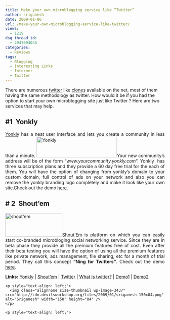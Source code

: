 ```yaml
---
title: Make your own microblogging service like “Twitter”
author: sriganesh
date: 2009-01-06
url: /make-your-own-microblogging-service-like-twitter/
views:
  - 1219
dsq_thread_id:
  - 2947094045
categories:
  - Reviews
tags:
  - Blogging
  - Interesting Links
  - Internet
  - Twitter
---
```

There are numerous <a href="http://www.twitter.com" onclick="_gaq.push(['_trackEvent', 'outbound-article', 'http://www.twitter.com', 'twitter']);" title="twitter"  target="_blank">twitter</a> like <a href="http://www.honeytechblog.com/top-250-list-of-twitter-clones-sites/" onclick="_gaq.push(['_trackEvent', 'outbound-article', 'http://www.honeytechblog.com/top-250-list-of-twitter-clones-sites/', 'clones']);" title="clones"  target="_blank">clones</a> available on the net, most of them having the same methodology as twitter. How would it be if you had the option to start your own microblogging site just like Twitter ? Here are two services that may help.

## **#1  Yonkly**

<p style="text-align: justify;">
  <a href="http://www.yonkly.com" onclick="_gaq.push(['_trackEvent', 'outbound-article', 'http://www.yonkly.com', 'Yonkly']);" title="Yonkly"  target="_blank">Yonkly</a> has a neat user interface and lets you create a community in less than a minute. <a href="http://www.yonkly.com" onclick="_gaq.push(['_trackEvent', 'outbound-article', 'http://www.yonkly.com', '']);" ><img class="alignright size-full wp-image-3417" src="http://cdn.devilsworkshop.org/files/2009/01/2312888952_b.jpg" alt="Yonkly" width="254" height="65" /></a>Your new community&#8217;s address will be of the form &#8220;<em>www.yourcommunity.yonkly.com</em>&#8220;. Yonkly  has three subscription plans and they provide a 60 day free trial for the each of them. You will have the option of changing from yonkly&#8217;s domain to your custom domain, full control of ads on your network and also you can remove the yonkly branding logo completely and make it look like your own site.Check out the demo <a href="http://devilsworkshop.yonkly.com" onclick="_gaq.push(['_trackEvent', 'outbound-article', 'http://devilsworkshop.yonkly.com', 'here']);" title="here"  target="_blank">here</a>.
</p>

<p style="text-align: left;">
  <h2>
    <strong># 2  Shout&#8217;em</strong>
  </h2>
  
  <p style="text-align: justify;">
    <a href="http://www.shoutem.com" onclick="_gaq.push(['_trackEvent', 'outbound-article', 'http://www.shoutem.com', '']);" ><img class="alignright size-full wp-image-3427" src="http://cdn.devilsworkshop.org/files/2009/01/4822123021_b.jpg" alt="shout'em" width="180" height="74" /></a><a href="http://www.shoutem.com" onclick="_gaq.push(['_trackEvent', 'outbound-article', 'http://www.shoutem.com', 'Shout&#8217;Em']);" title="Shout'Em"  target="_blank">Shout&#8217;Em</a> is platform on which you can easily start co-branded microbloging social networking service. Since they are in beta phase they provide all the premium features free of cost. Even after their beta testing you will have the option of using all the premium features like private network, ads management, file sharing, etc for a month of trial period. They call this concept <strong>&#8220;Ning for Twitters&#8221;</strong>. Check out the demo <a href="http://devilsworkshop.shoutem.com" onclick="_gaq.push(['_trackEvent', 'outbound-article', 'http://devilsworkshop.shoutem.com', 'here']);" title="here"  target="_blank">here</a>.
  </p>
  
  <p style="text-align: justify;">
    <p style="text-align: left;">
      <strong>Links:</strong> <a href="http://www.yonkly.com" onclick="_gaq.push(['_trackEvent', 'outbound-article', 'http://www.yonkly.com', 'Yonkly']);" title="Yonkly"  target="_blank">Yonkly</a> | <a href="http://www.shoutem.com" onclick="_gaq.push(['_trackEvent', 'outbound-article', 'http://www.shoutem.com', 'Shout&#8217;em']);" title="Shout'em"  target="_blank">Shout&#8217;em</a> | <a href="http://www.twitter.com" onclick="_gaq.push(['_trackEvent', 'outbound-article', 'http://www.twitter.com', 'Twitter']);" title="Twitter"  target="_blank">Twitter</a> | <a title="What is twitter ?" href="http://devilsworkshop.org/twitter-explained-in-plain-english" target="_blank">What is twitter?</a> | <a href="http://devilsworkshop.yonkly.com" onclick="_gaq.push(['_trackEvent', 'outbound-article', 'http://devilsworkshop.yonkly.com', 'Demo1']);" title="Demo1"  target="_blank">Demo1</a> | <a href="http://devilsworkshop.shoutem.com" onclick="_gaq.push(['_trackEvent', 'outbound-article', 'http://devilsworkshop.shoutem.com', 'Demo2']);" title="Demo2"  target="_blank">Demo2</a>
    </p>
    
    <p style="text-align: left;">
      <img class="alignnone size-thumbnail wp-image-3437" src="http://cdn.devilsworkshop.org/files/2009/01/sriganesh-150x84.png" alt="Sriganesh" width="150" height="84" />
    </p>
    
    <p style="text-align: left;">
